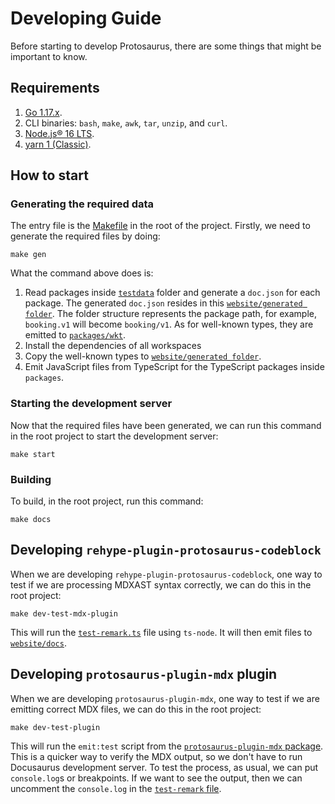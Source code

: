 # Developing Guide

Before starting to develop Protosaurus, there are some things that might be important to know.

## Requirements

1. [Go 1.17.x](https://go.dev/doc/install).
2. CLI binaries: `bash`, `make`, `awk`, `tar`, `unzip`, and `curl`.
3. [Node.js® 16 LTS](https://nodejs.org/en).
4. [yarn 1 (Classic)](https://classic.yarnpkg.com/lang/en/).

## How to start

### Generating the required data

The entry file is the [Makefile](./Makefile) in the root of the project. Firstly, we need to generate the required files by doing:

```
make gen
```

What the command above does is:

1. Read packages inside [`testdata`](./testdata) folder and generate a `doc.json` for each package. The generated `doc.json` resides in this [`website/generated folder`](./website/generated). The folder structure represents the package path, for example, `booking.v1` will become `booking/v1`. As for well-known types, they are emitted to [`packages/wkt`](./packages/wkt/generated).
2. Install the dependencies of all workspaces
3. Copy the well-known types to [`website/generated folder`](./website/generated).
4. Emit JavaScript files from TypeScript for the TypeScript packages inside `packages`.

### Starting the development server

Now that the required files have been generated, we can run this command in the root project to start the development server:

```
make start
```

### Building

To build, in the root project, run this command:

```
make docs
```

## Developing `rehype-plugin-protosaurus-codeblock`

When we are developing `rehype-plugin-protosaurus-codeblock`, one way to test if we are processing MDXAST syntax correctly, we can do this in the root project:

```
make dev-test-mdx-plugin
```

This will run the [`test-remark.ts`](./packages/rehype-plugin-protosaurus-codeblock/test-remark.ts) file using `ts-node`. It will then emit files to [`website/docs`](./website/docs).

## Developing `protosaurus-plugin-mdx` plugin

When we are developing `protosaurus-plugin-mdx`, one way to test if we are emitting correct MDX files, we can do this in the root project:

```
make dev-test-plugin
```

This will run the `emit:test` script from the [`protosaurus-plugin-mdx` package](./packages/protosaurus-plugin-mdx). This is a quicker way to verify the MDX output, so we don't have to run Docusaurus development server. To test the process, as usual, we can put `console.log`s or breakpoints. If we want to see the output, then we can uncomment the `console.log` in the [`test-remark` file](./packages/rehype-plugin-protosaurus-codeblock/test-remark.ts).
